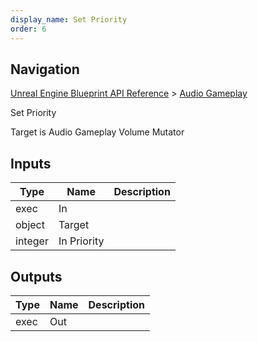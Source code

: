 ```yaml
---
display_name: Set Priority
order: 6
---
```

## Navigation

[Unreal Engine Blueprint API Reference](https://dev.epicgames.com/documentation/en-us/unreal-engine/BlueprintAPI) > [Audio Gameplay](https://dev.epicgames.com/documentation/en-us/unreal-engine/BlueprintAPI/AudioGameplay)

Set Priority

Target is Audio Gameplay Volume Mutator

## Inputs

| Type | Name | Description |
| --- | --- | --- |
| exec | In |  |
| object | Target |  |
| integer | In Priority |  |

## Outputs

| Type | Name | Description |
| --- | --- | --- |
| exec | Out |  |
